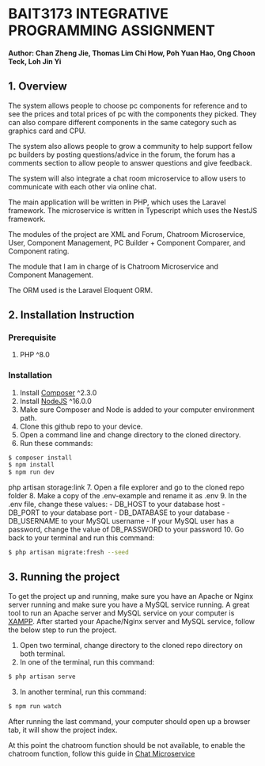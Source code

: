 # BAIT3173 INTEGRATIVE PROGRAMMING ASSIGNMENT
#### Author: Chan Zheng Jie, Thomas Lim Chi How, Poh Yuan Hao, Ong Choon Teck, Loh Jin Yi

## 1. Overview

The system allows people to choose pc components for reference and to see the prices and total prices of pc with the components they picked. They can also compare different components in the same category such as graphics card and CPU.

The system also allows people to grow a community to help support fellow pc builders by posting questions/advice in the forum, the forum has a comments section to allow people to answer questions and give feedback.

The system will also integrate a chat room microservice to allow users to communicate with each other via online chat.

The main application will be written in PHP, which uses the Laravel framework. The microservice is written in Typescript which uses the NestJS framework.

The modules of the project are XML and Forum, Chatroom Microservice, User, Component Management, PC Builder + Component Comparer, and Component rating.

The module that I am in charge of is Chatroom Microservice and Component Management.

The ORM used is the Laravel Eloquent ORM.


## 2. Installation Instruction
### Prerequisite
1. PHP ^8.0

### Installation
1. Install [Composer](https://getcomposer.org/) ^2.3.0
2. Install [NodeJS](https://nodejs.org/en/) ^16.0.0
3. Make sure Composer and Node is added to your computer environment path.
4. Clone this github repo to your device.
5. Open a command line and change directory to the cloned directory.
6. Run these commands:
```bash
$ composer install
$ npm install
$ npm run dev
```
php artisan storage:link
7. Open a file explorer and go to the cloned repo folder
8. Make a copy of the .env-example and rename it as .env
9. In the .env file, change these values:
    - DB_HOST to your database host
    - DB_PORT to your database port
    - DB_DATABASE to your database
    - DB_USERNAME to your MySQL username
    - If your MySQL user has a password, change the value of DB_PASSWORD to your password
10. Go back to your terminal and run this command:
```bash
$ php artisan migrate:fresh --seed
```

## 3. Running the project

To get the project up and running, make sure you have an Apache or Nginx server running and make sure you have a MySQL service running.
A great tool to run an Apache server and MySQL service on your computer is [XAMPP](http://localhost/dashboard/).
After started your Apache/Nginx server and MySQL service, follow the below step to run the project.

1. Open two terminal, change directory to the cloned repo directory on both terminal.
2. In one of the terminal, run this command: 
```bash
$ php artisan serve
```
3. In another terminal, run this command: 
```bash
$ npm run watch
```

After running the last command, your computer should open up a browser tab, it will show the project index.

At this point the chatroom function should be not available, to enable the chatroom function, follow this guide in [Chat Microservice](https://github.com/freshnoob1e/nestjs_chat_microservice)
